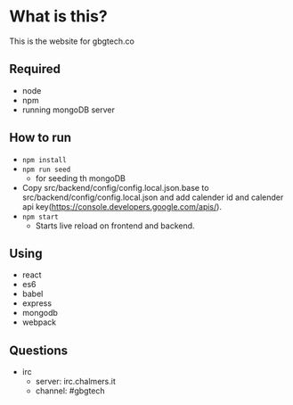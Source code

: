 # What is this?

This is the website for gbgtech.co

## Required
* node
* npm
* running mongoDB server

## How to run
* `npm install`
* `npm run seed` 
   * for seeding th mongoDB
* Copy src/backend/config/config.local.json.base to src/backend/config/config.local.json and add calender id and calender api key(https://console.developers.google.com/apis/).
* `npm start`
    * Starts live reload on frontend and backend.


## Using
* react
* es6
* babel
* express
* mongodb
* webpack

## Questions
* irc
    * server: irc.chalmers.it  
    * channel: #gbgtech
